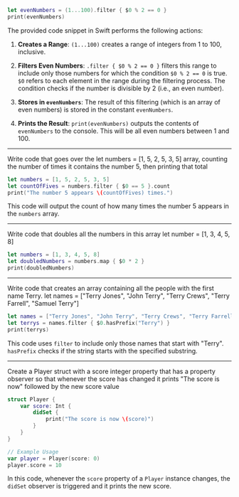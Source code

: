 
```Swift
let evenNumbers = (1...100).filter { $0 % 2 == 0 }
print(evenNumbers)
```

The provided code snippet in Swift performs the following actions:

1. **Creates a Range**: `(1...100)` creates a range of integers from 1 to 100, inclusive.
    
2. **Filters Even Numbers**: `.filter { $0 % 2 == 0 }` filters this range to include only those numbers for which the condition `$0 % 2 == 0` is true. `$0` refers to each element in the range during the filtering process. The condition checks if the number is divisible by 2 (i.e., an even number).
    
3. **Stores in `evenNumbers`**: The result of this filtering (which is an array of even numbers) is stored in the constant `evenNumbers`.
    
4. **Prints the Result**: `print(evenNumbers)` outputs the contents of `evenNumbers` to the console. This will be all even numbers between 1 and 100.

----

Write code that goes over the let numbers = [1, 5, 2, 5, 3, 5] array, counting the number of times it contains the number 5, then printing that total

```Swift
let numbers = [1, 5, 2, 5, 3, 5]
let countOfFives = numbers.filter { $0 == 5 }.count
print("The number 5 appears \(countOfFives) times.")
```

This code will output the count of how many times the number 5 appears in the `numbers` array.

----

Write code that doubles all the numbers in this array let number = [1, 3, 4, 5, 8]
```Swift
let numbers = [1, 3, 4, 5, 8]
let doubledNumbers = numbers.map { $0 * 2 }
print(doubledNumbers)
```

-----

Write code that creates an array containing all the people with the first name Terry.
let names = ["Terry Jones", "John Terry", "Terry Crews", "Terry Farrell", "Samuel Terry"]
```Swift
let names = ["Terry Jones", "John Terry", "Terry Crews", "Terry Farrell", "Samuel Terry"]
let terrys = names.filter { $0.hasPrefix("Terry") }
print(terrys)
```

This code uses `filter` to include only those names that start with "Terry". `hasPrefix` checks if the string starts with the specified substring.

----

Create a Player struct with a score integer property that has a property observer so that whenever the score has changed it prints "The score is now" followed by the new score value

```Swift
struct Player {
    var score: Int {
        didSet {
            print("The score is now \(score)")
        }
    }
}

// Example Usage
var player = Player(score: 0)
player.score = 10

```

In this code, whenever the `score` property of a `Player` instance changes, the `didSet` observer is triggered and it prints the new score.

